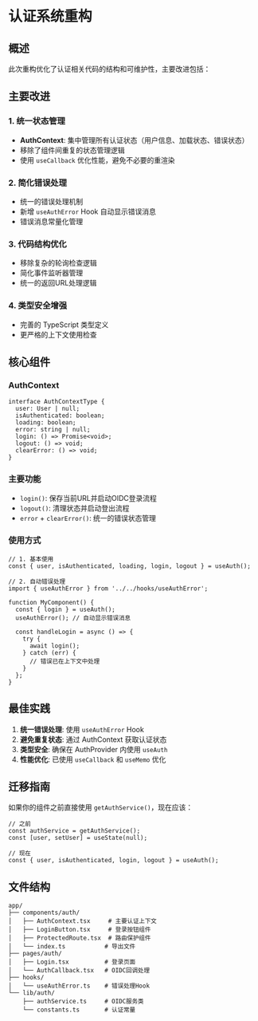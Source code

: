 # 认证系统重构

## 概述

此次重构优化了认证相关代码的结构和可维护性，主要改进包括：

## 主要改进

### 1. 统一状态管理
- **AuthContext**: 集中管理所有认证状态（用户信息、加载状态、错误状态）
- 移除了组件间重复的状态管理逻辑
- 使用 `useCallback` 优化性能，避免不必要的重渲染

### 2. 简化错误处理
- 统一的错误处理机制
- 新增 `useAuthError` Hook 自动显示错误消息
- 错误消息常量化管理

### 3. 代码结构优化
- 移除复杂的轮询检查逻辑
- 简化事件监听器管理
- 统一的返回URL处理逻辑

### 4. 类型安全增强
- 完善的 TypeScript 类型定义
- 更严格的上下文使用检查

## 核心组件

### AuthContext
```tsx
interface AuthContextType {
  user: User | null;
  isAuthenticated: boolean;
  loading: boolean;
  error: string | null;
  login: () => Promise<void>;
  logout: () => void;
  clearError: () => void;
}
```

### 主要功能
- `login()`: 保存当前URL并启动OIDC登录流程
- `logout()`: 清理状态并启动登出流程
- `error` + `clearError()`: 统一的错误状态管理

### 使用方式

```tsx
// 1. 基本使用
const { user, isAuthenticated, loading, login, logout } = useAuth();

// 2. 自动错误处理
import { useAuthError } from '../../hooks/useAuthError';

function MyComponent() {
  const { login } = useAuth();
  useAuthError(); // 自动显示错误消息
  
  const handleLogin = async () => {
    try {
      await login();
    } catch (err) {
      // 错误已在上下文中处理
    }
  };
}
```

## 最佳实践

1. **统一错误处理**: 使用 `useAuthError` Hook
2. **避免重复状态**: 通过 AuthContext 获取认证状态
3. **类型安全**: 确保在 AuthProvider 内使用 `useAuth`
4. **性能优化**: 已使用 `useCallback` 和 `useMemo` 优化

## 迁移指南

如果你的组件之前直接使用 `getAuthService()`，现在应该：

```tsx
// 之前
const authService = getAuthService();
const [user, setUser] = useState(null);

// 现在
const { user, isAuthenticated, login, logout } = useAuth();
```

## 文件结构

```
app/
├── components/auth/
│   ├── AuthContext.tsx     # 主要认证上下文
│   ├── LoginButton.tsx     # 登录按钮组件
│   ├── ProtectedRoute.tsx  # 路由保护组件
│   └── index.ts           # 导出文件
├── pages/auth/
│   ├── Login.tsx          # 登录页面
│   └── AuthCallback.tsx   # OIDC回调处理
├── hooks/
│   └── useAuthError.ts    # 错误处理Hook
└── lib/auth/
    ├── authService.ts     # OIDC服务类
    └── constants.ts       # 认证常量
```
